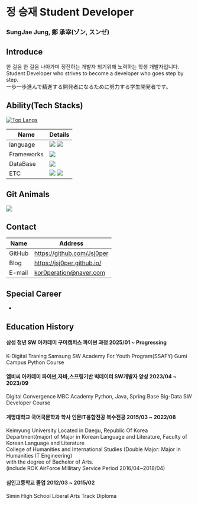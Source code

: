 # 정 승재 Student Developer

### SungJae Jung, 鄭 承宰(ゾン, スンゼ)


## Introduce

한 걸음 한 걸음 나아가며 정진하는 개발자 되기위해 노력하는 학생 개발자입니다.  
Student Developer who strives to become a developer who goes step by step.  
一歩一歩進んで精進する開発者になるために努力する学生開発者です。

## Ability(Tech Stacks)

[![Top Langs](https://github-readme-stats.vercel.app/api/top-langs/?username=Jsj0per)](https://github.com/anuraghazra/github-readme-stats)

| Name                 | Details |
| -------------------- | ------- |
| language             | <img src="https://img.shields.io/badge/Python-3776AB?style=for-the-badge&logo=Python&logoColor=yellow"> <img src="https://img.shields.io/badge/java-E11F21?style=for-the-badge&logo=OpenJDK&logoColor=white">  |
| Frameworks           | <img src="https://img.shields.io/badge/spring-6DB33F?style=for-the-badge&logo=Spring&logoColor=white">      |
| DataBase             | <img src="https://img.shields.io/badge/MySQL-4479A1?style=for-the-badge&logo=MySQL&logoColor=white">      |
| ETC                  | <img src="https://img.shields.io/badge/git-F05032?style=for-the-badge&logo=git&logoColor=white"> <img src="https://img.shields.io/badge/notion-000000?style=for-the-badge&logo=Notion&logoColor=white">     |

## Git Animals

<a href="https://github.com/devxb/gitanimals">
  <img src="https://render.gitanimals.org/farms/Jsj0per"/>
</a>

## Contact


| Name   | Address                    |
| ------ | -------------------------- |
| GitHub | https://github.com/Jsj0per |
| Blog   | https://jsj0per.github.io/ |
| E-mail | kor0peration@naver.com     |

## Special Career

 - 

## Education History

#### 삼성 청년 SW 아카데미 구미캠퍼스 파이썬 과정                                        2025/01 ~ Progressing

K-Digital Traning Samsung SW Academy For Youth Program(SSAFY) Gumi Campus Python Course

#### 엠비씨 아카데미 파이썬,자바,스프링기반 빅데이터 SW개발자 양성                        2023/04 ~ 2023/09  

Digital Convergence MBC Academy Python, Java, Spring Base Big-Data SW Developer Course

#### 계명대학교 국어국문학과 학사 인문IT융합전공 복수전공                                2015/03 ~ 2022/08  

Keimyung University Located in Daegu, Republic Of Korea  
Department(major) of Major in Korean Language and Literature, Faculty of Korean Language and Literature  
College of Humanities and International Studies (Double Major: Major in Humanities IT Engineering)  
with the degree of Bachelor of Arts.  
(include ROK AirForce Millitary Service Period 2016/04~2018/04)  

#### 심인고등학교 졸업                                                                   2012/03 ~ 2015/02  
Simin High School Liberal Arts Track Diploma
